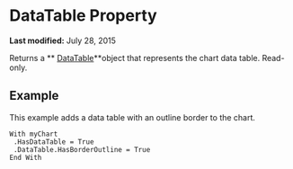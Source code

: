 
# DataTable Property

 **Last modified:** July 28, 2015

Returns a  ** [DataTable](cf9aa637-3b5d-1e18-1956-291a0295dddf.md)**object that represents the chart data table. Read-only.

## Example

This example adds a data table with an outline border to the chart.


```
With myChart 
 .HasDataTable = True 
 .DataTable.HasBorderOutline = True 
End With
```


